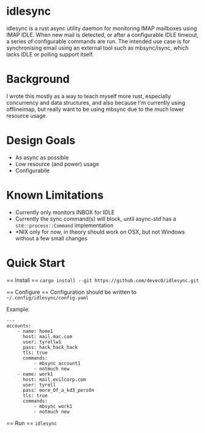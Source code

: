 idlesync
========

idlesync is a rust async utility daemon for monitoring IMAP mailboxes using IMAP IDLE.
When new mail is detected, or after a configurable IDLE timeout, a series of configurable commands are run.
The intended use case is for synchronising email using an external tool such as mbsync/isync, which lacks
IDLE or polling support itself.

Background
==========

I wrote this mostly as a way to teach myself more rust, especially concurrency and data structures, and
also because I'm currently using offlineimap, but really want to be using mbsync due to the much lower
resource usage.

Design Goals
============

 * As async as possible
 * Low resource (and power) usage
 * Configurabile

Known Limitations
=================

 * Currently only monitors INBOX for IDLE
 * Currently the sync command(s) will block, until async-std has a `std::process::Command` implementation
 * *NIX only for now, in theory should work on OSX, but not Windows without a few small changes

Quick Start
===========

== Install ==
`cargo install --git https://github.com/devec0/idlesync.git`

== Configure ==
Configuration should be written to `~/.config/idlesync/config.yaml`

Example:
```
---
accounts:
    - name: home1
      host: mail.mac.com
      user: tyrellw1
      pass: hack_hack_hack
      tls: true
      commands:
          - mbsync account1
          - notmuch new
    - name: work1
      host: mail.evilcorp.com
      user: tyrell
      pass: more_Of_a_kd3_pers0n
      tls: true
      commands:
          - mbsync work1
          - notmuch new
```

== Run ==
`idlesync`
